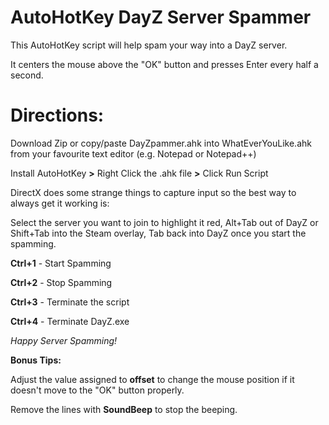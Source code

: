 # AutoHotKey DayZ Server Spammer
This AutoHotKey script will help spam your way into a DayZ server.

It centers the mouse above the "OK" button and presses Enter every half a second.

# Directions:
Download Zip or copy/paste DayZpammer.ahk into WhatEverYouLike.ahk from your favourite text editor (e.g. Notepad or Notepad++)

Install AutoHotKey **>** Right Click the .ahk file **>** Click Run Script

DirectX does some strange things to capture input so the best way to always get it working is:

Select the server you want to join to highlight it red, Alt+Tab out of DayZ or Shift+Tab into the Steam overlay, Tab back into DayZ once you start the spamming.

**Ctrl+1** - Start Spamming

**Ctrl+2** - Stop Spamming

**Ctrl+3** - Terminate the script

**Ctrl+4** - Terminate DayZ.exe

*Happy Server Spamming!*



**Bonus Tips:**

Adjust the value assigned to **offset** to change the mouse position if it doesn't move to the "OK" button properly.

Remove the lines with **SoundBeep** to stop the beeping.
